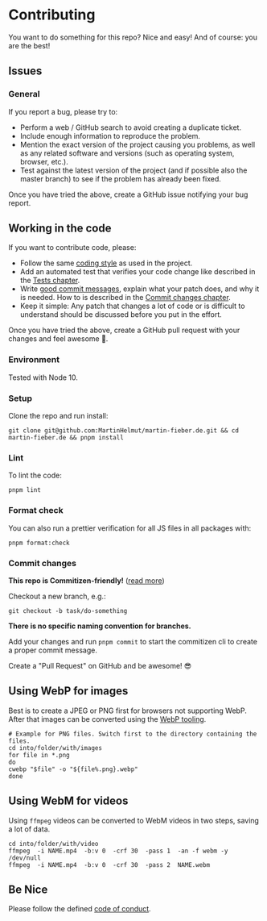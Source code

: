 # Contributing

You want to do something for this repo? Nice and easy! And of course: you are the best!

## Issues

### General

If you report a bug, please try to:

- Perform a web / GitHub search to avoid creating a duplicate ticket.
- Include enough information to reproduce the problem.
- Mention the exact version of the project causing you problems, as well as any related software and versions (such as operating system, browser, etc.).
- Test against the latest version of the project (and if possible also the master branch) to see if the problem has already been fixed.

Once you have tried the above, create a GitHub issue notifying your bug report.

## Working in the code

If you want to contribute code, please:

- Follow the same [coding style](#format-check) as used in the project.
- Add an automated test that verifies your code change like described in the [Tests chapter](#tests).
- Write [good commit messages](http://tbaggery.com/2008/04/19/a-note-about-git-commit-messages.html), explain what your patch does, and why it is needed. How to is described in the [Commit changes chapter](#commit-changes).
- Keep it simple: Any patch that changes a lot of code or is difficult to understand should be discussed before you put in the effort.

Once you have tried the above, create a GitHub pull request with your changes and feel awesome 🎉.

### Environment

Tested with Node 10.

### Setup

Clone the repo and run install:

```shell script
git clone git@github.com:MartinHelmut/martin-fieber.de.git && cd martin-fieber.de && pnpm install
```

### Lint

To lint the code:

```shell script
pnpm lint
```

### Format check

You can also run a prettier verification for all JS files in all packages with:

```shell script
pnpm format:check
```

### Commit changes

**This repo is Commitizen-friendly!** ([read more][czcli])

Checkout a new branch, e.g.:

```shell script
git checkout -b task/do-something
```

**There is no specific naming convention for branches.**

Add your changes and run `pnpm commit` to start the commitizen cli to create a proper commit message.

Create a "Pull Request" on GitHub and be awesome! 😎

## Using WebP for images

Best is to create a JPEG or PNG first for browsers not supporting WebP. After that images can be converted using the [WebP tooling](https://developers.google.com/speed/webp).

```shell
# Example for PNG files. Switch first to the directory containing the files.
cd into/folder/with/images
for file in *.png
do
cwebp "$file" -o "${file%.png}.webp"
done
```

## Using WebM for videos

Using `ffmpeg` videos can be converted to WebM videos in two steps, saving a lot of data.

```shell
cd into/folder/with/video
ffmpeg  -i NAME.mp4  -b:v 0  -crf 30  -pass 1  -an -f webm -y /dev/null
ffmpeg  -i NAME.mp4  -b:v 0  -crf 30  -pass 2  NAME.webm
```

## Be Nice

Please follow the defined [code of conduct](CODE_OF_CONDUCT.md).

[czcli]: http://commitizen.github.io/cz-cli/
[svurl]: https://github.com/conventional-changelog/standard-version
[jturl]: https://facebook.github.io/jest/
